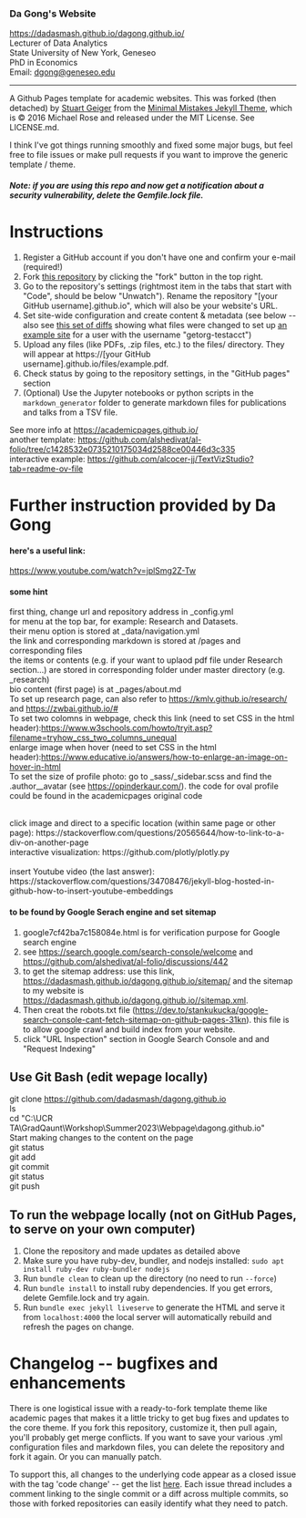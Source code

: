 ### Da Gong's Website
https://dadasmash.github.io/dagong.github.io/ <br>
Lecturer of Data Analytics <br>
State University of New York, Geneseo <br>
PhD in Economics <br>
Email: dgong@geneseo.edu

------------------------
A Github Pages template for academic websites. This was forked (then detached) by [Stuart Geiger](https://github.com/staeiou) from the [Minimal Mistakes Jekyll Theme](https://mmistakes.github.io/minimal-mistakes/), which is © 2016 Michael Rose and released under the MIT License. See LICENSE.md.

I think I've got things running smoothly and fixed some major bugs, but feel free to file issues or make pull requests if you want to improve the generic template / theme.

##### Note: if you are using this repo and now get a notification about a security vulnerability, delete the Gemfile.lock file. 

# Instructions

1. Register a GitHub account if you don't have one and confirm your e-mail (required!)
1. Fork [this repository](https://github.com/academicpages/academicpages.github.io) by clicking the "fork" button in the top right. 
1. Go to the repository's settings (rightmost item in the tabs that start with "Code", should be below "Unwatch"). Rename the repository "[your GitHub username].github.io", which will also be your website's URL.
1. Set site-wide configuration and create content & metadata (see below -- also see [this set of diffs](http://archive.is/3TPas) showing what files were changed to set up [an example site](https://getorg-testacct.github.io) for a user with the username "getorg-testacct")
1. Upload any files (like PDFs, .zip files, etc.) to the files/ directory. They will appear at https://[your GitHub username].github.io/files/example.pdf.  
1. Check status by going to the repository settings, in the "GitHub pages" section
1. (Optional) Use the Jupyter notebooks or python scripts in the `markdown_generator` folder to generate markdown files for publications and talks from a TSV file.

See more info at https://academicpages.github.io/ <br>
another template: https://github.com/alshedivat/al-folio/tree/c1428532e0735210175034d2588ce00446d3c335 <br>
interactive example: https://github.com/alcocer-jj/TextVizStudio?tab=readme-ov-file

# Further instruction provided by Da Gong
#### here's a useful link: 
https://www.youtube.com/watch?v=jplSmg2Z-Tw

#### some hint 
first thing, change url and repository address in _config.yml <br>
for menu at the top bar, for example: Research and Datasets. <br>
their menu option is stored at _data/navigation.yml  <br>
the link and corresponding markdown is stored at /pages and corresponding files  <br>
the items or contents  (e.g. if your want to uplaod pdf file under Research section...) are stored in corresponding folder under master directory (e.g. _research)  <br>
bio content (first page) is at _pages/about.md
<br>
To set up research page, can also refer to https://kmlv.github.io/research/ and https://zwbai.github.io/#
<br>
To set two colomns in webpage, check this link (need to set CSS in the html header):https://www.w3schools.com/howto/tryit.asp?filename=tryhow_css_two_columns_unequal
<br>
enlarge image when hover (need to set CSS in the html header):https://www.educative.io/answers/how-to-enlarge-an-image-on-hover-in-html 
<br>
To set the size of profile photo: go to _sass/_sidebar.scss and find the .author__avatar (see https://opinderkaur.com/). the code for oval profile could be found in the academicpages original code

<br>
click image and direct to a specific location (within same page or other page): https://stackoverflow.com/questions/20565644/how-to-link-to-a-div-on-another-page

<br>
interactive visualization: https://github.com/plotly/plotly.py
<br>

<br>
insert Youtube video (the last answer): https://stackoverflow.com/questions/34708476/jekyll-blog-hosted-in-github-how-to-insert-youtube-embeddings
<br>

#### to be found by  Google Serach engine and set sitemap
1. google7cf42ba7c158084e.html is for verification purpose for Google search engine
2. see https://search.google.com/search-console/welcome and https://github.com/alshedivat/al-folio/discussions/442
3. to get the sitemap address: use this link, https://dadasmash.github.io/dagong.github.io/sitemap/
 and the sitemap to my website is https://dadasmash.github.io/dagong.github.io//sitemap.xml. 
4. Then creat the robots.txt file (https://dev.to/stankukucka/google-search-console-cant-fetch-sitemap-on-github-pages-31kn). this file is to allow google crawl and build index from your website.
5. click "URL Inspection" section in Google Search Console and and "Request Indexing"

## Use Git Bash (edit wepage locally)
git clone https://github.com/dadasmash/dagong.github.io
<br>
ls 
<br>
cd "C:\UCR TA\GradQaunt\Workshop\Summer2023\Webpage\dagong.github.io"
<br>
Start making changes to the content on the page
<br>
git status
<br>
git add 
<br>
git commit 
<br>
git status
<br>
git push
<br>

## To run the webpage locally (not on GitHub Pages, to serve on your own computer)

1. Clone the repository and made updates as detailed above
1. Make sure you have ruby-dev, bundler, and nodejs installed: `sudo apt install ruby-dev ruby-bundler nodejs`
1. Run `bundle clean` to clean up the directory (no need to run `--force`)
1. Run `bundle install` to install ruby dependencies. If you get errors, delete Gemfile.lock and try again.
1. Run `bundle exec jekyll liveserve` to generate the HTML and serve it from `localhost:4000` the local server will automatically rebuild and refresh the pages on change.

# Changelog -- bugfixes and enhancements

There is one logistical issue with a ready-to-fork template theme like academic pages that makes it a little tricky to get bug fixes and updates to the core theme. If you fork this repository, customize it, then pull again, you'll probably get merge conflicts. If you want to save your various .yml configuration files and markdown files, you can delete the repository and fork it again. Or you can manually patch. 

To support this, all changes to the underlying code appear as a closed issue with the tag 'code change' -- get the list [here](https://github.com/academicpages/academicpages.github.io/issues?q=is%3Aclosed%20is%3Aissue%20label%3A%22code%20change%22%20). Each issue thread includes a comment linking to the single commit or a diff across multiple commits, so those with forked repositories can easily identify what they need to patch.
